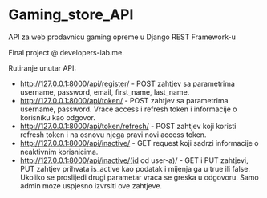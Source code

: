 # Gaming_store_API

API za web prodavnicu gaming opreme u Django REST Framework-u

Final project @ developers-lab.me.

Rutiranje unutar API:
- http://127.0.0.1:8000/api/register/ - POST zahtjev sa parametrima username, password, email, first_name, last_name.
- http://127.0.0.1:8000/api/token/ - POST zahtjev sa parametrima username, password. Vrace access i refresh token i informacije o korisniku kao odgovor.
- http://127.0.0.1:8000/api/token/refresh/ - POST zahtjev koji koristi refresh token i na osnovu njega pravi novi access token. 
- http://127.0.0.1:8000/api/inactive/ - GET request koji sadrzi informacije o neaktivnim korisnicima.
- http://127.0.0.1:8000/api/inactive/(id od user-a)/ - GET i PUT zahtjevi, PUT zahtjev prihvata is_active kao podatak i mijenja ga u true ili false. Ukoliko se proslijedi drugi parametar vraca se greska u odgovoru. Samo admin moze uspjesno izvrsiti ove zahtjeve.